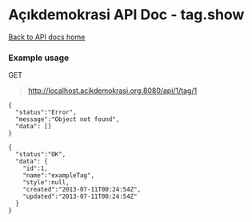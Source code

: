 # Açıkdemokrasi API Doc - tag.show

[Back to API docs home](Home)

### Example usage

GET
>    http://localhost.acikdemokrasi.org:8080/api/1/tag/1

```
{
  "status":"Error",
  "message":"Object not found",
  "data": []
}
```
```
{
  "status":"OK",
  "data": {
    "id":1,
    "name":"exampleTag",
    "style":null,
    "created":"2013-07-11T00:24:54Z",
    "updated":"2013-07-11T00:24:54Z"
  }
}
```